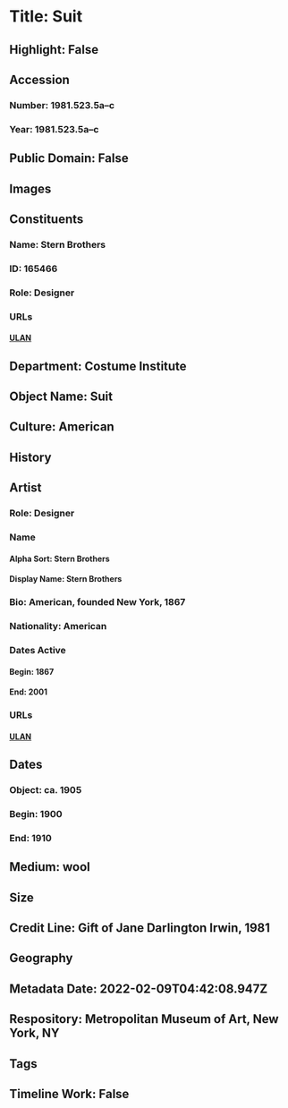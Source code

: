 # Title: Suit
## Highlight: False
## Accession
### Number: 1981.523.5a–c
### Year: 1981.523.5a–c
## Public Domain: False
## Images
## Constituents
### Name: Stern Brothers
### ID: 165466
### Role: Designer
### URLs
#### [ULAN](http://vocab.getty.edu/page/ulan/500524483)
## Department: Costume Institute
## Object Name: Suit
## Culture: American
## History
## Artist
### Role: Designer
### Name
#### Alpha Sort: Stern Brothers
#### Display Name: Stern Brothers
### Bio: American, founded New York, 1867
### Nationality: American
### Dates Active
#### Begin: 1867
#### End: 2001
### URLs
#### [ULAN](http://vocab.getty.edu/page/ulan/500524483)
## Dates
### Object: ca. 1905
### Begin: 1900
### End: 1910
## Medium: wool
## Size
## Credit Line: Gift of Jane Darlington Irwin, 1981
## Geography
## Metadata Date: 2022-02-09T04:42:08.947Z
## Respository: Metropolitan Museum of Art, New York, NY
## Tags
## Timeline Work: False